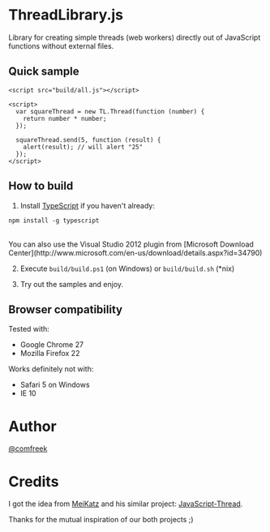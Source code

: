 ThreadLibrary.js
================

Library for creating simple threads (web workers) directly out of JavaScript functions without external files.

## Quick sample
```
<script src="build/all.js"></script>

<script>
  var squareThread = new TL.Thread(function (number) {
    return number * number;
  });
  
  squareThread.send(5, function (result) {
    alert(result); // will alert "25"
  });
</script>
```

## How to build

1. Install [TypeScript](http://www.typescriptlang.org/) if you haven't already:
```
npm install -g typescript
```
<br />
You can also use the Visual Studio 2012 plugin from [Microsoft Download Center](http://www.microsoft.com/en-us/download/details.aspx?id=34790)

2. Execute `build/build.ps1` (on Windows) or `build/build.sh` (\*nix)

3. Try out the samples and enjoy.


## Browser compatibility

Tested with:
- Google Chrome 27
- Mozilla Firefox 22

Works definitely not with:
- Safari 5 on Windows
- IE 10

Author
========
[@comfreek](http://twitter.com/comfreek)

Credits
========
I got the idea from [MeiKatz](https://github.com/MeiKatz) and his similar project: [JavaScript-Thread](https://github.com/MeiKatz/javascript-thread).

Thanks for the mutual inspiration of our both projects ;)
